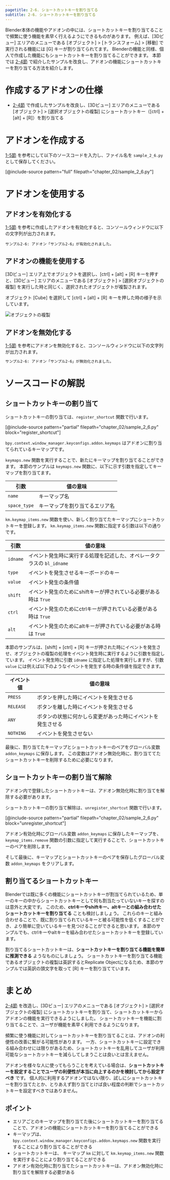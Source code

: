 ```yaml
---
pagetitle: 2-6. ショートカットキーを割り当てる
subtitle: 2-6. ショートカットキーを割り当てる
---
```


Blender本体の機能やアドオンの中には、ショートカットキーを割り当てることで頻繁に使う機能を素早く行えるようにできるものがあります。
例えば、[3Dビュー] エリアのメニューである [オブジェクト] > [トランスフォーム] > [移動] で実行される機能には [G] キーが割り当てられてます。
Blenderの機能と同様、個人で作成した機能にもショートカットキーを割り当てることができます。
本節では [2-4節](04_Use_Property_on_Tool_Shelf_2.html) で紹介したサンプルを改良し、アドオンの機能にショートカットキーを割り当てる方法を紹介します。


# 作成するアドオンの仕様

* [2-4節](04_Use_Property_on_Tool_Shelf_2.html) で作成したサンプルを改良し、[3Dビュー] エリアのメニューである [オブジェクト] > [選択オブジェクトの複製] にショートカットキー（[ctrl] + [alt] + [R]）を割り当てる


# アドオンを作成する

[1-5節](../chapter_01/05_Install_own_Add-on.html) を参考にして以下のソースコードを入力し、ファイル名を `sample_2_6.py` として保存してください。

[@include-source pattern="full" filepath="chapter_02/sample_2_6.py"]


# アドオンを使用する


## アドオンを有効化する

[1-5節](../chapter_01/05_Install_own_Add-on.html) を参考に作成したアドオンを有効化すると、コンソールウィンドウに以下の文字列が出力されます。

```
サンプル2-6: アドオン「サンプル2-6」が有効化されました。
```


## アドオンの機能を使用する

[3Dビュー] エリア上でオブジェクトを選択し、[ctrl] + [alt] + [R] キーを押すと、[3Dビュー] エリアのメニューである [オブジェクト] > [選択オブジェクトの複製] を実行した時と同じく、選択されたオブジェクトが複製されます。

オブジェクト [Cube] を選択して [ctrl] + [alt] + [R] キーを押した時の様子を示しています。

![](../../images/chapter_02/06_Allocate_Shortcut_Keys/use_add-on_1.png "オブジェクトの複製")


## アドオンを無効化する

[1-5節](../chapter_01/05_Install_own_Add-on.html) を参考にアドオンを無効化すると、コンソールウィンドウに以下の文字列が出力されます。

```sh
サンプル2-6: アドオン「サンプル2-6」が無効化されました。
```


# ソースコードの解説

## ショートカットキーの割り当て

ショートカットキーの割り当ては、`register_shortcut` 関数で行います。

[@include-source pattern="partial" filepath="chapter_02/sample_2_6.py" block="register_shortcut"]

`bpy.context.window_manager.keyconfigs.addon.keymaps` はアドオンに割り当てられているキーマップです。

`keymaps.new` 関数を実行することで、新たにキーマップを割り当てることができます。
本節のサンプルは `keymaps.new` 関数に、以下に示す引数を指定してキーマップを割り当てます。

|引数|値の意味|
|---|---|
|`name`|キーマップ名|
|`space_type`|キーマップを割り当てるエリア名|

`km.keymap_items.new` 関数を使い、新しく割り当てたキーマップにショートカットキーを登録します。
`km.keymap_items.new` 関数に指定する引数は以下の通りです。

|引数|値の意味|
|---|---|
|`idname`|イベント発生時に実行する処理を記述した、オペレータクラスの `bl_idname`|
|`type`|イベントを発生させるキーボードのキー|
|`value`|イベント発生の条件値|
|`shift`|イベント発生のためにshiftキーが押されている必要がある時は `True`|
|`ctrl`|イベント発生のためにctrlキーが押されている必要がある時は `True`|
|`alt`|イベント発生のためにaltキーが押されている必要がある時は `True`|

本節のサンプルは、[shift] + [ctrl] + [R] キーが押された時にイベントを発生させ、オブジェクトの複製の処理をイベント発生時に実行するように引数を指定しています。
イベント発生時に引数 `idname` に指定した処理を実行しますが、引数 `value` には例えば以下のようなイベントを発生する時の条件値を指定できます。

|イベント値|値の意味|
|---|---|
|`PRESS`|ボタンを押した時にイベントを発生させる|
|`RELEASE`|ボタンを離した時にイベントを発生させる|
|`ANY`|ボタンの状態に何かしら変更があった時にイベントを発生させる|
|`NOTHING`|イベントを発生させない|

最後に、割り当てたキーマップとショートカットキーのペアをグローバル変数 `addon_keymaps` に保存します。
この変数はアドオン無効化時に、割り当ててたショートカットキーを削除するために必要になります。


## ショートカットキーの割り当て解除

アドオン内で登録したショートカットキーは、アドオン無効化時に割り当てを解除する必要があります。

ショートカットキーの割り当て解除は、`unregister_shortcut` 関数で行います。

[@include-source pattern="partial" filepath="chapter_02/sample_2_6.py" block="unregister_shortcut"]


アドオン有効化時にグローバル変数 `addon_keymaps` に保存したキーマップを、`keymap_items.remove` 関数の引数に指定して実行することで、ショートカットキーのペアを削除します。

そして最後に、キーマップとショートカットキーのペアを保存したグローバル変数 `addon_keymaps` をクリアします。


## 割り当てるショートカットキー

Blenderでは既に多くの機能にショートカットキーが割当てられているため、単一のキーの中からショートカットキーとして何も割当たっていないキーを探すのは意外と大変です。
このため、**ctrlキーやshiftキー、altキーとの組み合わせたショートカットキーを割り当てる** ことも検討しましょう。
これらのキーと組み合わせることで、既に割り当てられているキーと被る可能性を低くすることができ、より簡単に空いているキーを見つけることができると思います。
本節のサンプルでも、ctrlキーやaltキーを組み合わせたショートカットキーを登録しています。

割り当てるショートカットキーは、**ショートカットキーを割り当てる機能を簡単に推測できる** ようなものにしましょう。
ショートカットキーを割り当てる機能であるオブジェクトの複製は英訳するとReplicate Objectになるため、本節のサンプルでは英訳の頭文字を取って [R] キーを割り当てています。


# まとめ

[2-4節](04_Use_Property_on_Tool_Shelf_2.html) を改造し、[3Dビュー] エリアのメニューである [オブジェクト] > [選択オブジェクトの複製] にショートカットキーを割り当て、ショートカットキーからアドオンの機能を実行できるようにしました。
ショートカットキーを機能に割り当てることで、ユーザが機能を素早く利用できるようになります。

頻繁に使う機能に対してショートカットキーを割り当てることは、アドオンの利便性の改善に繋がる可能性があります。
一方、ショートカットキーに設定できる組み合わせには限りがあるため、ショートカットキーを乱用してユーザが利用可能なショートカットキーを減らしてしまうことは良いとは言えません。

アドオンを様々な人に使ってもらうことを考えている場合は、**ショートカットキーを設定することでユーザの利便性が本当に向上するのかを検討してから設定すべき** です。
個人的に利用するアドオンではない限り、試しにショートカットキーを割り当てたとか、とりあえず割り当てとけば良い程度の判断でショートカットキーを設定すべきではありません。


## ポイント

* エリアごとのキーマップを割り当てた後にショートカットキーを割り当てることで、アドオンの機能にショートカットキーを割り当てることができる
* キーマップは、`bpy.context.window_manager.keyconfigs.addon.keymaps.new` 関数を実行することにより割り当てることができる
* ショートカットキーは、 キーマップ `km` に対して `km.keymap_items.new` 関数を実行することにより割り当てることができる
* アドオン有効化時に割り当てたショートカットキーは、アドオン無効化時に割り当てを解除する必要がある
